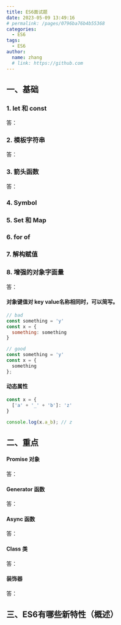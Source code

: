 ```yaml
---
title: ES6面试题
date: 2023-05-09 13:49:16
# permalink: /pages/0796ba76b4b55368
categories:
  - ES6
tags:
  - ES6
author:
  name: zhang
  # link: https://github.com
---
```


## 一、基础

### 1. let 和 const

答：

### 2. 模板字符串

答：

### 3. 箭头函数

答：

### 4. Symbol

### 5. Set 和 Map

### 6. for of

### 7. 解构赋值



### 8. 增强的对象字面量

答：
#### 对象键值对 key value名称相同时，可以简写。
```js
// bad
const something = 'y'
const x = {
  something: something
}

// good
const something = 'y'
const x = {
  something
};
```

#### 动态属性
```js
const x = {
  ['a' + '_' + 'b']: 'z'
}

console.log(x.a_b); // z
```


## 二、重点

#### Promise 对象

答：

#### Generator 函数

答：

#### Async 函数

答：

#### Class 类

答：

#### 装饰器

答：


## 三、ES6有哪些新特性（概述）